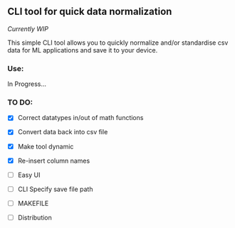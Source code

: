 ## CLI tool for quick data normalization

*Currently WIP*

This simple CLI tool allows you to quickly normalize and/or standardise csv data for ML applications and save it to your device.

### Use:


In Progress...

### TO DO:
- [x] Correct datatypes in/out of math functions
- [x] Convert data back into csv file
- [x] Make tool dynamic
- [x] Re-insert column names
- [ ] Easy UI
- [ ] CLI Specify save file path 
- [ ] MAKEFILE
- [ ] Distribution 


